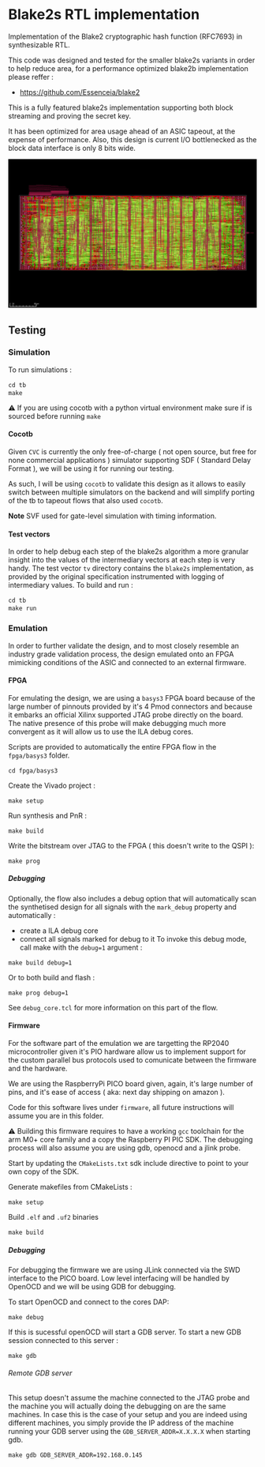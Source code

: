 # Blake2s RTL implementation

Implementation of the Blake2 cryptographic hash function (RFC7693) in 
synthesizable RTL.

This code was designed and tested for the smaller blake2s variants in order 
to help reduce area, for a performance optimized blake2b implementation please reffer : 
- https://github.com/Essenceia/blake2


This is a fully featured blake2s implementation supporting both block streaming and 
proving the secret key. 

It has been optimized for area usage ahead of an ASIC tapeout, at the 
expense of performance. Also, this design is current I/O bottlenecked as the block data
interface is only 8 bits wide. 

![asic floorplan](/doc/layout.png)

## Testing 

### Simulation 

To run simulations :
```
cd tb
make
```
:warning: If you are using cocotb with a python virtual environment make sure if is sourced before running `make`

#### Cocotb 

Given `CVC` is currently the only free-of-charge ( not open source, but free for none commercial applications )
simulator supporting SDF ( Standard Delay Format ), we will be using it for running our testing. 

As such, I will be using `cocotb` to validate this design as it allows to easily 
switch between multiple simulators on the backend and will simplify porting of the
tb to tapeout flows that also used `cocotb`. 

**Note** SVF used for gate-level simulation with timing information.

#### Test vectors 

In order to help debug each step of the blake2s algorithm a more granular insight into the 
values of the intermediary vectors at each step is very handy. 
The test vector `tv` directory contains the `blake2s` implementation, as provided by the original
specification instrumented with logging of intermediary values. 
To build and run : 
```
cd tb
make run
```

### Emulation 

In order to further validate the design, and to most closely resemble an industry grade validation 
process, the design emulated onto an 
FPGA mimicking conditions of the ASIC and connected to an external 
firmware. 

#### FPGA 

For emulating the design, we are using a `basys3` FPGA board because of the
large number of pinnouts provided by it's 4 Pmod connectors and because it
embarks an official Xilinx supported JTAG probe directly on the board. 
The native presence of this probe will make debugging much more convergent as
it will allow us to use the ILA debug cores. 

Scripts are provided to automatically the entire FPGA flow in the `fpga/basys3` folder. 
```
cd fpga/basys3
```

Create the Vivado project :
```
make setup
```

Run synthesis and PnR :
```
make build
```

Write the bitstream over JTAG to the FPGA ( this doesn't write to the QSPI ):
```
make prog
```

##### Debugging 

Optionally, the flow also includes a debug option that will automatically scan the synthetised
design for all signals with the `mark_debug` property and automatically : 
- create a ILA debug core
- connect all signals marked for debug to it
To invoke this debug mode, call make with the `debug=1` argument : 

```
make build debug=1
```

Or to both build and flash :
```
make prog debug=1
```

See `debug_core.tcl` for more information on this part of the flow.

#### Firmware

For the software part of the emulation we are targetting the RP2040 microcontroller given 
it's PIO hardware allow us to implement support for the custom parallel bus protocols used
to comunicate between the firmware and the hardware.

We are using the RaspberryPi PICO board given, again, it's large number of pins, and it's
ease of access ( aka: next day shipping on amazon ). 

Code for this software lives under `firmware`, all future instructions will assume you are
in this folder.

:warning: Building this firmware requires to have a working `gcc` toolchain for the arm M0+
core family and a copy the Raspberry PI PIC SDK. The debugging process will also assume 
you are using gdb, openocd and a jlink probe.

Start by updating the `CMakeLists.txt` sdk include directive to point to your own 
copy of the SDK. 

Generate makefiles from CMakeLists : 
```
make setup
```

Build `.elf` and `.uf2` binaries 
```
make build
```

##### Debugging

For debugging the firmware we are using JLink connected via the SWD interface to the 
PICO board. 
Low level interfacing will be handled by OpenOCD and we will be using GDB for debugging. 

To start OpenOCD and connect to the cores DAP: 
```
make debug
```
If this is sucessful openOCD will start a GDB server. 
To start a new GDB session connected to this server : 
```
make gdb
```

###### Remote GDB server 

This setup doesn't assume the machine connected to the JTAG probe and the machine you will actually doing the debugging
on are the same machines. In case this is the case of your setup and you are indeed using different machines,
you simply provide the IP address of the machine running your GDB server using the `GDB_SERVER_ADDR=X.X.X.X` when 
starting gdb. 
```
make gdb GDB_SERVER_ADDR=192.168.0.145
```




